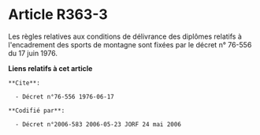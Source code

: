 # Article R363-3

Les règles relatives aux conditions de délivrance des diplômes relatifs à l'encadrement des sports de montagne sont fixées
par le décret n° 76-556 du 17 juin 1976.

**Liens relatifs à cet article**

	**Cite**:

	  - Décret n°76-556 1976-06-17

	**Codifié par**:

	  - Décret n°2006-583 2006-05-23 JORF 24 mai 2006
